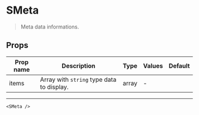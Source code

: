 # SMeta

> Meta data informations.

## Props

| Prop name | Description                               | Type  | Values | Default |
| --------- | ----------------------------------------- | ----- | ------ | ------- |
| items     | Array with `string` type data to display. | array | -      |         |

---

```vue live
<SMeta />
```
